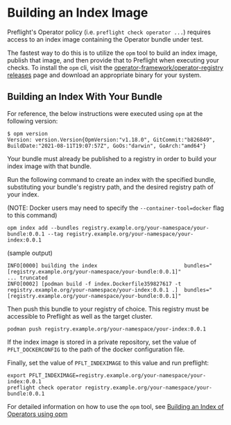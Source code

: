 # Building an Index Image

Preflight's Operator policy (i.e. `preflight check operator ...`) requires
access to an index image containing the Operator bundle under test.

The fastest way to do this is to utilize the `opm` tool to build an index image,
publish that image, and then provide that to Preflight when executing your
checks. To install the `opm` cli, visit the
[operator-framework/operator-registry
releases](https://github.com/operator-framework/operator-registry/releases) page
and download an appropriate binary for your system.

## Building an Index With Your Bundle

For reference, the below instructions were executed using `opm` at the following
version:

```shell
$ opm version
Version: version.Version{OpmVersion:"v1.18.0", GitCommit:"b826849", BuildDate:"2021-08-11T19:07:57Z", GoOs:"darwin", GoArch:"amd64"}
```

Your bundle must already be published to a registry in order to build your index
image with that bundle.

Run the following command to create an index with the specified bundle,
substituting your bundle's registry path, and the desired registry path of your
index. 

(NOTE: Docker users may need to specify the `--container-tool=docker` flag to
this command)

```shell
opm index add --bundles registry.example.org/your-namespace/your-bundle:0.0.1 --tag registry.example.org/your-namespace/your-index:0.0.1
```

(sample output)

```shell
INFO[0000] building the index                            bundles="[registry.example.org/your-namespace/your-bundle:0.0.1]"
... truncated
INFO[0002] [podman build -f index.Dockerfile359827617 -t registry.example.org/your-namespace/your-index:0.0.1 .]  bundles="[registry.example.org/your-namespace/your-bundle:0.0.1]"
```

Then push this bundle to your registry of choice. This registry must be
accessible to Preflight as well as the target cluster.

```shell
podman push registry.example.org/your-namespace/your-index:0.0.1
```
If the index image is stored in a private repository, set the value of `PFLT_DOCKERCONFIG` to the path of the docker configuration file.

Finally, set the value of `PFLT_INDEXIMAGE` to this value and run preflight:

```shell
export PFLT_INDEXIMAGE=registry.example.org/your-namespace/your-index:0.0.1
preflight check operator registry.example.org/your-namespace/your-bundle:0.0.1
```

For detailed information on how to use the `opm` tool, see [Building an Index of
Operators using
opm](https://github.com/operator-framework/operator-registry#building-an-index-of-operators-using-opm)
